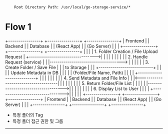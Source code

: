 ```
	Root Directory Path: /usr/local/go-storage-service/*
```

# Flow 1 
+----------------+                 +----------------+                  +----------------+
|   Frontend     |                 |    Backend     |                  |   Database     |
| (React App)    |                 |   (Go Server)  |                  |                |
+----------------+                 +----------------+                  +----------------+
       |                                |                                      |
       |  1. Folder Creation / File Upload Request                             |
       +--------------------------------->|                                    |
       |                                |                                      |
       |                                |                                      |
       |                                |  2. Handle Request (service)         |
       |                                |------------------------------------> |
       |                                |                                      |
       |                                |    3. Create Folder / Save File       |
       |                                |    to Storage                          |
       |                                |    +---------------------------+       |
       |                                |    |   Update Metadata in DB  |       |
       |                                |    | (Folder/File Name, Path)  |       |
       |                                |    +---------------------------+       |
       |                                |                                      |
       |                                |                                      |
       |                                |  4. Send Metadata and File Info       |
       |                                |<-------------------------------------|
       |                                |                                      |
       |                                |                                      |
       |                                |  5. Return Folder/File List           |
       |                                |                                      |
       |                                |------------------------------------>|
       |                                |                                      |
       |                                |                                      |
       |                                |  6. Display List to User              |
       |                                |                                      |
       +--------------------------------->|                                      |
       |                                |                                      |
+----------------+                 +----------------+                  +----------------+
|   Frontend     |                 |    Backend     |                  |   Database     |
| (React App)    |                 |   (Go Server)  |                  |                |
+----------------+                 +----------------+                  +----------------+

* 특정 폴더의 Tag
* 특정 폴더 접근 권한 및 그룹

<hr />
